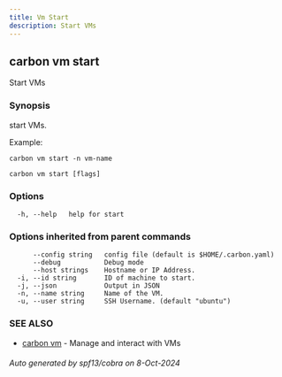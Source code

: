 ```yaml
---
title: Vm Start
description: Start VMs
---
```


## carbon vm start

Start VMs

### Synopsis

start VMs.

Example:

	carbon vm start -n vm-name



```
carbon vm start [flags]
```

### Options

```
  -h, --help   help for start
```

### Options inherited from parent commands

```
      --config string   config file (default is $HOME/.carbon.yaml)
      --debug           Debug mode
      --host strings    Hostname or IP Address.
  -i, --id string       ID of machine to start.
  -j, --json            Output in JSON
  -n, --name string     Name of the VM.
  -u, --user string     SSH Username. (default "ubuntu")
```

### SEE ALSO

* [carbon vm](carbon_vm.md)	 - Manage and interact with VMs

###### Auto generated by spf13/cobra on 8-Oct-2024
